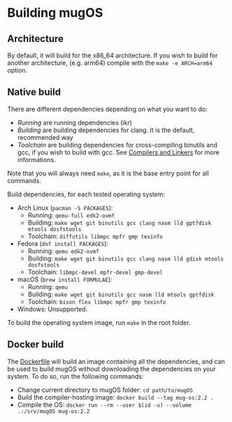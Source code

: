 # Building mugOS

## Architecture

By default, it will build for the x86_64 architecture.
If you wish to build for another architecture, (e.g. arm64) compile
with the `make -e ARCH=arm64` option.

## Native build

There are different dependencies depending on what you want to do:

- *Running* are running dependencies (ikr)
- *Building* are building dependencies for clang. It is the default, recommended way
- *Toolchain* are building dependencies for cross-compiling binutils and gcc, if you wish to build with gcc.
  See [Compilers and Linkers](./CompilersAndLinkers.md) for more informations.

Note that you will always need `make`, as it is the base entry point for all commands.

Build dependencies, for each tested operating system:

- Arch Linux (`pacman -S PACKAGES`):
  - Running: `qemu-full edk2-ovmf`
  - Building: `make wget git binutils gcc clang nasm lld gptfdisk mtools dosfstools`
  - Toolchain: `diffutils libmpc mpfr gmp texinfo`
- Fedora (`dnf install PACKAGES`):
  - Running: `qemu edk2-ovmf`
  - Building: `make wget git binutils gcc clang nasm lld gdisk mtools dosfstools`
  - Toolchain: `libmpc-devel mpfr-devel gmp-devel`
- macOS (`brew install FORMULAE`):
  - Running: `qemu`
  - Building: `make wget git binutils gcc nasm lld mtools gptfdisk`
  - Toolchain: `bison flex libmpc mpfr gmp texinfo`
- Windows: Unsupported.

To build the operating system image, run `make` in the root folder.

## Docker build

The [Dockerfile](../Dockerfile) will build an image containing all the dependencies,
and can be used to build mugOS without downloading the dependencies on your system.
To do so, run the following commands:

- Change current directory to mugOS folder: `cd path/to/mugOS`
- Build the compiler-hosting image: `docker build --tag mug-os:2.2 .`
- Compile the OS: `docker run --rm --user $(id -u) --volume .:/srv/mugOS mug-os:2.2`
